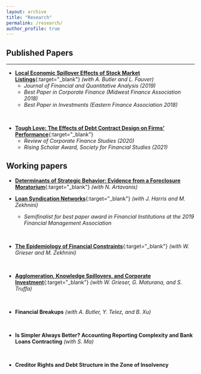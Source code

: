 ```yaml
---
layout: archive
title: "Research"
permalink: /research/
author_profile: true
---
```


## Published Papers 

---
- [**Local Economic Spillover Effects of Stock Market Listings**](https://papers.ssrn.com/sol3/papers.cfm?abstract_id=2695464){:target="\_blank"} *(with A. Butler and L. Fauver)*
  - *Journal of Financial and Quantitative Analysis (2019)*
  - *Best Paper in Corporate Finance (Midwest Finance Association 2018)*
  - *Best Paper in Investments (Eastern Finance Association 2018)*

<br />

- [**Tough Love: The Effects of Debt Contract Design on Firms' Performance**](https://papers.ssrn.com/sol3/papers.cfm?abstract_id=2551333){:target="\_blank"}
  - *Review of Corporate Finance Studies (2020)*
  - *Rising Scholar Award, Society for Financial Studies (2021)*


## Working papers

- [**Determinants of Strategic Behavior: Evidence from a Foreclosure Moratorium**](https://papers.ssrn.com/sol3/papers.cfm?abstract_id=2946595){:target="\_blank"} *(with N. Artavanis)*

- [**Loan Syndication Networks**](https://papers.ssrn.com/sol3/papers.cfm?abstract_id=3295980){:target="\_blank"} *(with J. Harris and M. Zekhnini)*

  - *Semifinalist for best paper award in Financial Institutions at the 2019 Financial Management Association*
<br />

- [**The Epidemiology of Financial Constraints**](https://papers.ssrn.com/sol3/papers.cfm?abstract_id=3904480){:target="\_blank"} *(with W. Grieser and M. Zekhnini)*
<br />

- [**Agglomeration, Knowledge Spillovers, and Corporate Investment**](https://papers.ssrn.com/sol3/papers.cfm?abstract_id=2851588){:target="\_blank"} *(with W. Grieser, G. Maturana, and S. Truffa)*
<br />

- **Financial Breakups** *(with A. Butler, Y. Telez, and B. Xu)*
<br />

- **Is Simpler Always Better? Accounting Reporting Complexity and Bank Loans Contracting**
*(with S. Ma)*
<br />

- **Creditor Rights and Debt Structure in the Zone of Insolvency**





<!-- 
{% if author.googlescholar %}
  You can also find my articles on <u><a href="{{author.googlescholar}}">my Google Scholar profile</a>.</u>
{% endif %}

{% include base_path %}

{% for post in site.publications reversed %}
  {% include archive-single.html %}
{% endfor %}
 -->